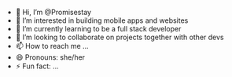 - 👋 Hi, I’m @Promisestay
- 👀 I’m interested in building mobile apps and websites 
- 🌱 I’m currently learning to be a full stack developer 
- 💞️ I’m looking to collaborate on projects together with other devs
- 📫 How to reach me ...
- 😄 Pronouns: she/her
- ⚡ Fun fact: ...

<!---
Promisestay/Promisestay is a ✨ special ✨ repository because its `README.md` (this file) appears on your GitHub profile.
You can click the Preview link to take a look at your changes.
--->
